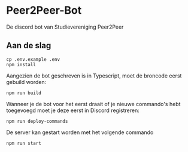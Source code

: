 # Peer2Peer-Bot
De discord bot van Studievereniging Peer2Peer

## Aan de slag
```
cp .env.example .env
npm install
```

Aangezien de bot geschreven is in Typescript, moet de broncode eerst gebuild worden:
```
npm run build
```

Wanneer je de bot voor het eerst draait of je nieuwe commando's hebt toegevoegd moet je deze eerst in Discord registreren:
```
npm run deploy-commands
```

De server kan gestart worden met het volgende commando
```
npm run start
```
